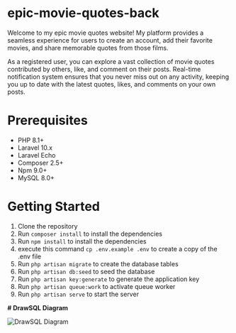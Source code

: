 # **epic-movie-quotes-back**

Welcome to my epic movie quotes website! My platform provides a seamless experience for users to create an account, add their favorite movies, and share memorable quotes from those films.

As a registered user, you can explore a vast collection of movie quotes contributed by others, like, and comment on their posts. Real-time notification system ensures that you never miss out on any activity, keeping you up to date with the latest quotes, likes, and comments on your own posts.

# **Prerequisites**

-   PHP 8.1+
-   Laravel 10.x
-   Laravel Echo
-   Composer 2.5+
-   Npm 9.0+
-   MySQL 8.0+

# **Getting Started**

1. Clone the repository
2. Run `composer install` to install the dependencies
3. Run `npm install` to install the dependencies
4. execute this command `cp .env.example .env` to create a copy of the .env file
5. Run `php artisan migrate` to create the database tables
6. Run `php artisan db:seed` to seed the database
7. Run `php artisan key:generate` to generate the application key
8. Run `php artisan queue:work` to activate queue worker
9. Run `php artisan serve` to start the server

**# DrawSQL Diagram**

![DrawSQL Diagram](https://drawsql.app/teams/rati-rukhadzes-team/diagrams/epic-movie)
